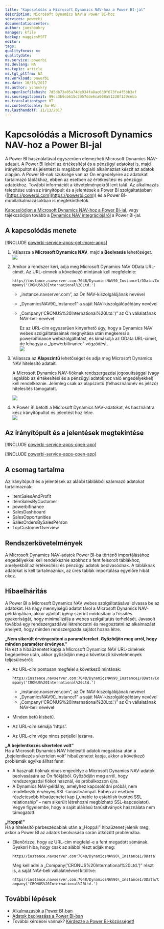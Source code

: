 ```yaml
---
title: "Kapcsolódás a Microsoft Dynamics NAV-hoz a Power BI-jal"
description: Microsoft Dynamics NAV a Power BI-hoz
services: powerbi
documentationcenter: 
author: joeshoukry
manager: kfile
backup: maggiesMSFT
editor: 
tags: 
qualityfocus: no
qualitydate: 
ms.service: powerbi
ms.devlang: NA
ms.topic: article
ms.tgt_pltfrm: NA
ms.workload: powerbi
ms.date: 10/16/2017
ms.author: yshoukry
ms.openlocfilehash: 7d5db73a05a74de934fa8ac630f673fe4f5bb3af
ms.sourcegitcommit: 99cc3b9cb615c2957dde6ca908a51238f129cebb
ms.translationtype: HT
ms.contentlocale: hu-HU
ms.lasthandoff: 11/13/2017
---
```

# <a name="connect-to-microsoft-dynamics-nav-with-power-bi"></a>Kapcsolódás a Microsoft Dynamics NAV-hoz a Power BI-jal
A Power BI használatával egyszerűen elemezheti Microsoft Dynamics NAV-adatait. A Power BI lekéri az értékesítési és a pénzügyi adatokat is, majd irányítópultot és jelentést is magában foglaló alkalmazást készít az adatok alapján. A Power BI-nak szüksége van az Ön engedélyeire az adatokat tartalmazó táblákhoz, ebben az esetben az értékesítési és pénzügyi adatokhoz. További információt a követelményekről lent talál. Az alkalmazás telepítése után az irányítópult és a jelentések a Power BI szolgáltatásban ([https://powerbi.com](https://powerbi.com)) és a Power BI-mobilalkalmazásokban is megtekinthetők. 

[Kapcsolódjon a Microsoft Dynamics NAV-hoz a Power BI-jal](https://app.powerbi.com/getdata/services/microsoft-dynamics-nav), vagy tájékozódjon tovább a [Dynamics NAV integrációjáról](https://powerbi.microsoft.com/integrations/microsoft-dynamics-nav) a Power BI-jal.

## <a name="how-to-connect"></a>A kapcsolódás menete
[!INCLUDE [powerbi-service-apps-get-more-apps](./includes/powerbi-service-apps-get-more-apps.md)]

1. Válassza a **Microsoft Dynamics NAV**, majd a **Beolvasás** lehetőséget.  
   ![](media/service-connect-to-microsoft-dynamics-nav/mdnav.png)
2. Amikor a rendszer kéri, adja meg Microsoft Dynamics NAV OData URL-címét. Az URL-címnek a következő mintának kell megfelelnie:
   
    `https//instance.navserver.com:7048/DynamicsNAV90_Instance1/OData/Company('CRONUS%20International%20Ltd.')`
   
   * „instance.navserver.com”, az Ön NAV-kiszolgálójának nevével
   * „DynamicsNAV90\_Instance1” a saját NAV-kiszolgálópéldány nevével
   * „Company('CRONUS%20International%20Ltd.')” az Ön vállalatának NAV-beli nevével
     
     Ez az URL-cím egyszerűen kinyerhető úgy, hogy a Dynamics NAV webes szolgáltatásainak megnyitása után megkeresi a powerbifinance webszolgáltatást, és kimásolja az OData URL-címet, de lehagyja a „/powerbifinance” végződést.  
     ![](media/service-connect-to-microsoft-dynamics-nav/param.png)
3. Válassza az **Alapszintű** lehetőséget és adja meg Microsoft Dynamics NAV hitelesítő adatait.
   
    A Microsoft Dynamics NAV-fióknak rendszergazdai jogosultsággal (vagy legalább az értékesítési és a pénzügyi adatokhoz való engedélyekkel) kell rendelkeznie.  Jelenleg csak az alapszintű (felhasználónév és jelszó) hitelesítés támogatott.
   
    ![](media/service-connect-to-microsoft-dynamics-nav/creds.png)
4. A Power BI betölti a Microsoft Dynamics NAV-adatokat, és használatra kész irányítópultot és jelentést hoz létre.   
   ![](media/service-connect-to-microsoft-dynamics-nav/dashboard.png)

## <a name="view-the-dashboard-and-reports"></a>Az irányítópult és a jelentések megtekintése
[!INCLUDE [powerbi-service-apps-open-app](./includes/powerbi-service-apps-open-app.md)]

[!INCLUDE [powerbi-service-apps-open-app](./includes/powerbi-service-apps-what-now.md)]

## <a name="whats-included"></a>A csomag tartalma
Az irányítópult és a jelentések az alábbi táblákból származó adatokat tartalmaznak:  

* ItemSalesAndProfit  
* ItemSalesByCustomer  
* powerbifinance  
* SalesDashboard  
* SalesOpportunities  
* SalesOrdersBySalesPerson  
* TopCustomerOverview  

## <a name="system-requirements"></a>Rendszerkövetelmények
A Microsoft Dynamics NAV-adatok Power BI-ba történő importálásához engedélyekkel kell rendelkeznie azokhoz a fent felsorolt táblákhoz, amelyekből az értékesítési és pénzügyi adatok beolvasódnak. A tábláknak adatokat is kell tartalmazniuk, az üres táblák importálása egyelőre hibát okoz.

## <a name="troubleshooting"></a>Hibaelhárítás
A Power BI a Microsoft Dynamics NAV webes szolgáltatásával olvassa be az adatokat. Ha nagy mennyiségű adatot tárol a Microsoft Dynamics NAV-példányában, akkor ajánlott igény szerint módosítani a frissítés gyakoriságát, hogy minimalizálja a webes szolgáltatás terhelését. Javasolt továbbá egy rendszergazdával létrehozatni és megosztatni az alkalmazást ahelyett, hogy minden rendszergazda sajátot hozna létre.

**„Nem sikerült érvényesíteni a paramétereket. Győződjön meg arról, hogy minden paraméter érvényes.”**  
Ha ezt a hibaüzenetet kapja a Microsoft Dynamics NAV URL-címének begépelése után, akkor győződjön meg a következő követelmények teljesüléséről:

* Az URL-cím pontosan megfelel a következő mintának:
  
    `https//instance.navserver.com:7048/DynamicsNAV90_Instance1/OData/Company('CRONUS%20International%20Ltd.')`
  
  * „instance.navserver.com”, az Ön NAV-kiszolgálójának nevével
  * „DynamicsNAV90\_Instance1” a saját NAV-kiszolgálópéldány nevével
  * „Company('CRONUS%20International%20Ltd.')” az Ön vállalatának NAV-beli nevével
* Minden betű kisbetű.  
* Az URL-cím sémája 'https'.  
* Az URL-cím vége nincs perjellel lezárva.

**„A bejelentkezés sikertelen volt”**  
Ha a Microsoft Dynamics NAV hitelesítő adatok megadása után a „bejelentkezés sikertelen volt” hibaüzenetet kapja, akkor a következő problémák egyike állhat fenn:

* A használt fióknak nincs engedélye a Microsoft Dynamics NAV-adatok beolvasására az Ön fiókjából. Győződjön meg arról, hogy rendszergazdai fiókot használ, és próbálkozzon újra.
* A Dynamics NAV-példány, amelyhez kapcsolódni próbál, nem rendelkezik érvényes SSL-tanúsítvánnyal. Ebben az esetben részletesebb hibaüzenetet kap („unable to establish trusted SSL relationship” – nem sikerült létrehozni megbízható SSL-kapcsolatot). Vegye figyelembe, hogy a saját aláírású tanúsítványok használata nem támogatott.

**„Hoppá!”**  
Ha a hitelesítő párbeszédablak után a „Hoppá!” hibaüzenet jelenik meg, akkor a Power BI az adatok beolvasása során ütközött problémába.

* Ellenőrizze, hogy az URL-cím megfelel-e a fent megadott sémának. Gyakori hiba, hogy csak az alábbi részt adják meg:
  
    `https//instance.navserver.com:7048/DynamicsNAV90\_Instance1/OData`
  
    Meg kell adni a „Company('CRONUS%20International%20Ltd.')” részt is, a saját NAV-beli vállalatnévvel kitöltve:
  
    `https//instance.navserver.com:7048/DynamicsNAV90\_Instance1/OData/Company('CRONUS%20International%20Ltd.')`

## <a name="next-steps"></a>További lépések
* [Alkalmazások a Power BI-ban](service-install-use-apps.md)
* [Adatok beolvasása a Power BI-ban](service-get-data.md)
* További kérdései vannak? [Kérdezze a Power BI-közösséget!](http://community.powerbi.com/)

